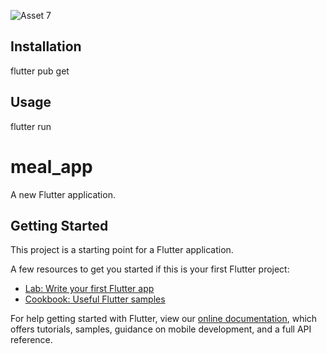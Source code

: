 
![Asset 7](https://user-images.githubusercontent.com/89417867/133942096-63414df6-69cb-4dd6-bd0d-133cfe29e912.png)

## Installation
flutter pub get

## Usage
flutter run


# meal_app

A new Flutter application.

## Getting Started

This project is a starting point for a Flutter application.

A few resources to get you started if this is your first Flutter project:

- [Lab: Write your first Flutter app](https://flutter.dev/docs/get-started/codelab)
- [Cookbook: Useful Flutter samples](https://flutter.dev/docs/cookbook)

For help getting started with Flutter, view our
[online documentation](https://flutter.dev/docs), which offers tutorials,
samples, guidance on mobile development, and a full API reference.
